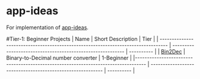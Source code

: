 # app-ideas
For implementation of [app-ideas](https://github.com/florinpop17/app-ideas).

#Tier-1: Beginner Projects
| Name                                                                              | Short Description                                          | Tier       |
| --------------------------------------------------------------------------------- | ---------------------------------------------------------- | ---------- |
| [Bin2Dec](./beginners/Bin2Dec.md)                                                 | Binary-to-Decimal number converter                         | 1-Beginner |
|---------------------------------------------------------------------------------- | ---------------------------------------------------------- | ---------- |
